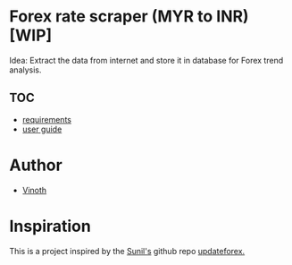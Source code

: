# Forex rate scraper (MYR to INR) [WIP]
 
Idea: Extract the data from internet and store it in database for Forex trend analysis.

## TOC
- [requirements](https://github.com/ecevinoth/forex-scraper-selenium/tree/master/docs/requirements.txt)
- [user guide](https://github.com/ecevinoth/forex-scraper-selenium/blob/master/docs/user_guide.md)

# Author
- [Vinoth](https://www.linkedin.com/in/ecevinoth/)

# Inspiration
This is a project inspired by the [Sunil's](https://github.com/svrsunil) github repo [updateforex.](https://github.com/svrsunil/updateforex)
